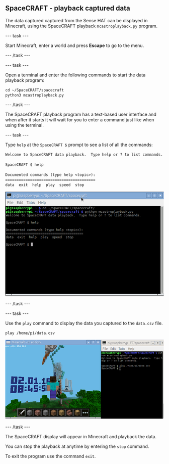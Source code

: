 ## SpaceCRAFT - playback captured data 

The data captured captured from the Sense HAT can be displayed in Minecraft, using the SpaceCRAFT playback `mcastroplayback.py` program.

--- task ---

Start Minecraft, enter a world and press **Escape** to go to the menu.

--- /task ---

--- task ---

Open a terminal and enter the following commands to start the data playback program:

```
cd ~/SpaceCRAFT/spacecraft
python3 mcastroplayback.py
```

--- /task ---

The SpaceCRAFT playback program has a text-based user interface and when after it starts it will wait for you to enter a command just like when using the terminal.

--- task ---

Type `help` at the `SpaceCRAFT $` prompt to see a list of all the commands:

```
Welcome to SpaceCRAFT data playback.  Type help or ? to list commands.

SpaceCRAFT $ help

Documented commands (type help <topic>):
========================================
data  exit  help  play  speed  stop
```

![The playback program](images/playbackhelp.png)

--- /task ---

--- task ---

Use the `play` command to display the data you captured to the `data.csv` file.

```
play /home/pi/data.csv
```

![Playing back data in Minecraft](images/playbackrunning.png)

--- /task ---

The SpaceCRAFT display will appear in Minecraft and playback the data.

You can stop the playback at anytime by entering the `stop` command.

To exit the program use the command `exit`.

